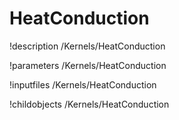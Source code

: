 <!-- MOOSE Documentation Stub: Remove this when content is added. -->

# HeatConduction
!description /Kernels/HeatConduction

!parameters /Kernels/HeatConduction

!inputfiles /Kernels/HeatConduction

!childobjects /Kernels/HeatConduction
